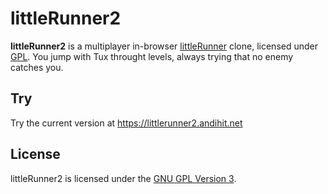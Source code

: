 littleRunner2
============

**littleRunner2** is a multiplayer in-browser [littleRunner](https://littlerunner.andihit.net) clone, licensed under [GPL](#license).
You jump with Tux throught levels, always trying that no enemy catches you.

Try
--------

Try the current version at https://littlerunner2.andihit.net

License
-------

littleRunner2 is licensed under the [GNU GPL Version 3](https://github.com/andihit/littleRunner2/blob/master/LICENSE.txt).